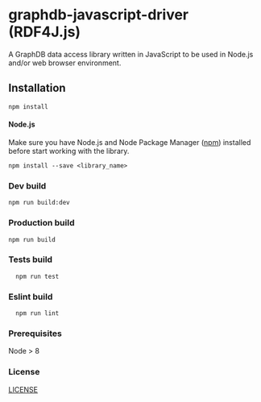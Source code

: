 # graphdb-javascript-driver (RDF4J.js)

A GraphDB data access library written in JavaScript to be used in Node.js and/or 
web browser environment.  

## Installation
```
npm install
```
#### Node.js
Make sure you have Node.js and Node Package Manager ([npm](https://npmjs.org/)) installed before start 
working with the library.
```
npm install --save <library_name>
```
 
### Dev build

```
npm run build:dev
```

### Production build

```
npm run build
```

### Tests build

```
  npm run test
```

### Eslint build

```
  npm run lint
```

### Prerequisites
Node > 8

### License
[LICENSE](LICENSE)
